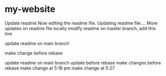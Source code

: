 # my-website
 
Update readme
Now editing the readme file.
Updating readme file....
More updates on readme file 
locally modify readme
on master branch, add this line
 
update readme on main branch
 
make change before rebase
 
update readme on main branch
update before rebase
make changes before rebase
make change at 5:18 pm
make change at 5:27